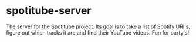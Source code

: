 # spotitube-server

The server for the Spotitube project. Its goal is to take a list of Spotify
URI's, figure out which tracks it are and find their YouTube videos. Fun for
party's!

